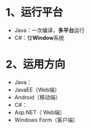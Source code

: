 # 1、运行平台

- Java：一次编译，**多平台**运行
- C#：仅**Window**系统


# 2、运用方向

- Java：
 - JavaEE（Web端）
 -  Android（移动端）
- C#：
 -  Asp.NET（ Web端）
 -  Windows Form（客户端）